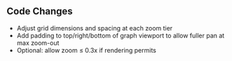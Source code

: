 ## Code Changes

- Adjust grid dimensions and spacing at each zoom tier
- Add padding to top/right/bottom of graph viewport to allow fuller pan at max zoom-out
- Optional: allow zoom ≤ 0.3x if rendering permits
